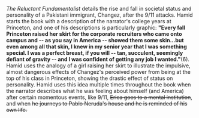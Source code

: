 *The Reluctant Fundamentalist* details the rise and fall in societal status and personality of a Pakistani immigrant, Changez, after the 9/11 attacks. Hamid starts the book with a description of the narrator's college years at Princeton, and one of his descriptions is particularly graphic: **"Every fall Princeton raised her skirt for the corporate recruiters who came onto campus and -- as you say in America -- showed them some skin...but even among all that skin, I knew in my senior year that I was something special. I was a perfect breast, if you will -- tan, succulent, seemingly defiant of gravity -- and I was confident of getting any job I wanted."**(6). Hamid uses the analogy of a girl raising her skirt to illustrate the impulsive, almost dangerous effects of Changez's perceived power from being at the top of his class in Princeton, showing the drastic effect of status on personality. Hamid uses this idea multiple times throughout the book when the narrator describes what he was feeling about himself (and America) after certain momentous events, like 9/11, ~~Erica goes to a mental institution~~, and when ~~he journeys to Pablo Neruda's house and he is reminded of his own life.~~
